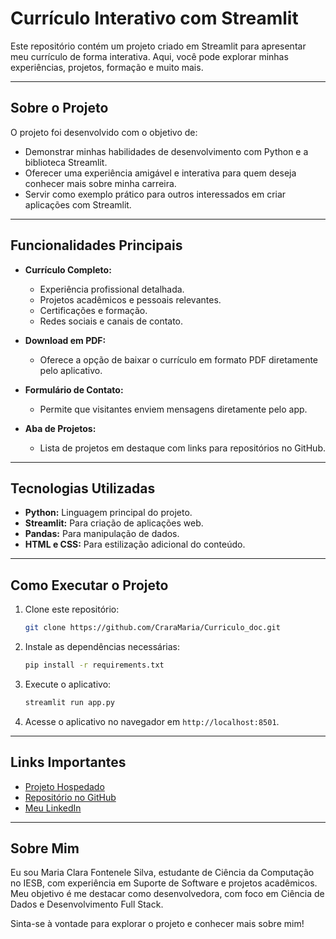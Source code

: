 # Currículo Interativo com Streamlit

Este repositório contém um projeto criado em Streamlit para apresentar meu currículo de forma interativa. Aqui, você pode explorar minhas experiências, projetos, formação e muito mais.

---

## Sobre o Projeto

O projeto foi desenvolvido com o objetivo de:
- Demonstrar minhas habilidades de desenvolvimento com Python e a biblioteca Streamlit.
- Oferecer uma experiência amigável e interativa para quem deseja conhecer mais sobre minha carreira.
- Servir como exemplo prático para outros interessados em criar aplicações com Streamlit.

---

## Funcionalidades Principais

- **Currículo Completo:**
  - Experiência profissional detalhada.
  - Projetos acadêmicos e pessoais relevantes.
  - Certificações e formação.
  - Redes sociais e canais de contato.

- **Download em PDF:**
  - Oferece a opção de baixar o currículo em formato PDF diretamente pelo aplicativo.

- **Formulário de Contato:**
  - Permite que visitantes enviem mensagens diretamente pelo app.

- **Aba de Projetos:**
  - Lista de projetos em destaque com links para repositórios no GitHub.

---

## Tecnologias Utilizadas

- **Python:** Linguagem principal do projeto.
- **Streamlit:** Para criação de aplicações web.
- **Pandas:** Para manipulação de dados.
- **HTML e CSS:** Para estilização adicional do conteúdo.

---

## Como Executar o Projeto

1. Clone este repositório:
   ```bash
   git clone https://github.com/CraraMaria/Curriculo_doc.git
   ```

2. Instale as dependências necessárias:
   ```bash
   pip install -r requirements.txt
   ```

3. Execute o aplicativo:
   ```bash
   streamlit run app.py
   ```

4. Acesse o aplicativo no navegador em `http://localhost:8501`.

---

## Links Importantes

- [Projeto Hospedado](https://curriculodoc-clara.streamlit.app)
- [Repositório no GitHub](https://github.com/CraraMaria/Curriculo_doc)
- [Meu LinkedIn](https://www.linkedin.com/in/maria-clara-fontenele-silva-334a08292/)

---

## Sobre Mim

Eu sou Maria Clara Fontenele Silva, estudante de Ciência da Computação no IESB, com experiência em Suporte de Software e projetos acadêmicos. Meu objetivo é me destacar como desenvolvedora, com foco em Ciência de Dados e Desenvolvimento Full Stack.

Sinta-se à vontade para explorar o projeto e conhecer mais sobre mim!



